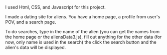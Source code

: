 I used Html, CSS, and Javascript for this project.

I made a dating site for aliens. You have a home page, a profile from user's POV, and a search page.

To do searches, type in the name of the alien (you can get the names from the home page or the aliensData3.js),
fill out anything for the other data (for now, only name is used in the search)
the click the search button and the alien's data will be displayed.
